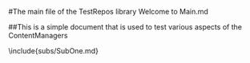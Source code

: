 #The main file of the TestRepos library
Welcome to Main.md

##This is a simple document
that is used to test various aspects of the ContentManagers

\include{subs/SubOne.md}